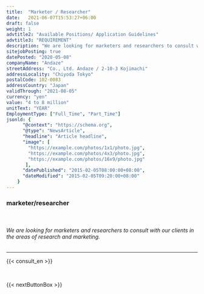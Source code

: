 ```yaml
---
title:  "Marketer / Researcher"
date:   2021-06-07T15:53:27+06:00
draft: false
weight: 1
advtitle2: "Available Positions/ Application Guidelines"
advtitle3: "REQUIREMENT"
description: "We are looking for marketers and researchers to consult with our clients in the areas of research and marketing."
sitejobPosting: true
datePosted: "2020-05-08"
companyName: "Andaze"
streetAddress: "Co., Ltd. Andaze / 2-10-3 Kojimachi"
addressLocality: "Chiyoda Tokyo"
postalCode: 102-0083
addressCountry: "Japan"
validThrough: "2021-08-05"
currency: "yen"
value: "4 to 8 million"
unitText: "YEAR"
EmploymentType: ["Full_Time", "Part_Time"]
jsonld: {
      "@context": "https://schema.org",
      "@type": "NewsArticle",
      "headline": "Article headline",
      "image": [
        "https://example.com/photos/1x1/photo.jpg",
        "https://example.com/photos/4x3/photo.jpg",
        "https://example.com/photos/16x9/photo.jpg"
       ],
      "datePublished": "2015-02-05T08:00:00+08:00",
      "dateModified": "2015-02-05T09:20:00+08:00"
    }
---
```


### **marketer/researcher**
&nbsp;
###### We are looking for marketers and researchers to consult with our clients in the areas of research and marketing.
---
<!-- path of this shortcode:= themes/navigator-hugo/layouts/shortcodes/consult_en.html -->
{{< consult_en >}}

&nbsp;

{{< nextButtonBox >}}

